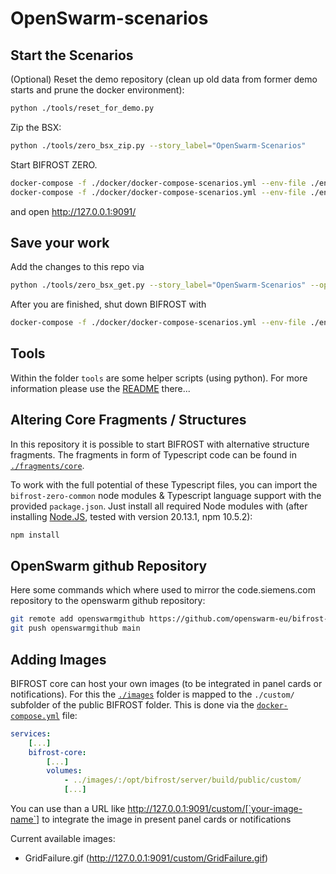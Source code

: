 # OpenSwarm-scenarios

## Start the Scenarios

(Optional) Reset the demo repository (clean up old data from former demo starts and prune the docker environment):
```sh
python ./tools/reset_for_demo.py
```

Zip the BSX:
```sh
python ./tools/zero_bsx_zip.py --story_label="OpenSwarm-Scenarios"
```

Start BIFROST ZERO.
```sh
docker-compose -f ./docker/docker-compose-scenarios.yml --env-file ./env/docker.env pull
docker-compose -f ./docker/docker-compose-scenarios.yml --env-file ./env/docker.env up -d
```
and open http://127.0.0.1:9091/ 

## Save your work

Add the changes to this repo via
```sh
python ./tools/zero_bsx_get.py --story_label="OpenSwarm-Scenarios" --operating_system="windows"
```

After you are finished, shut down BIFROST with
```sh
docker-compose -f ./docker/docker-compose-scenarios.yml --env-file ./env/docker.env down
```

## Tools

Within the folder `tools` are some helper scripts (using python). For more information please use the [README](./tools/README.md) there...

## Altering Core Fragments / Structures

In this repository it is possible to start BIFROST with alternative structure fragments. The fragments in form of Typescript code can be found in [`./fragments/core`](./fragments/core/). 

To work with the full potential of these Typescript files, you can import the `bifrost-zero-common` node modules & Typescript language support with the provided `package.json`. Just install all required Node modules with (after installing [Node.JS](https://nodejs.org/en), tested with version 20.13.1, npm 10.5.2):

```sh
npm install
```

## OpenSwarm github Repository
Here some commands which where used to mirror the code.siemens.com repository to the openswarm github repository:
```sh
git remote add openswarmgithub https://github.com/openswarm-eu/bifrost-openswarm-scenarios.git
git push openswarmgithub main
```

## Adding Images

BIFROST core can host your own images (to be integrated in panel cards or notifications). For this the [`./images`](./images/) folder is mapped to the `./custom/` subfolder of the public BIFROST folder. This is done via the [`docker-compose.yml`](./docker/docker-compose-scenarios.yml) file:

```yml
services:
    [...]
    bifrost-core:
        [...]
        volumes:
            - ../images/:/opt/bifrost/server/build/public/custom/
            [...]
```

You can use than a URL like http://127.0.0.1:9091/custom/[`your-image-name`] to integrate the image in present panel cards or notifications

Current available images:
- GridFailure.gif (http://127.0.0.1:9091/custom/GridFailure.gif)